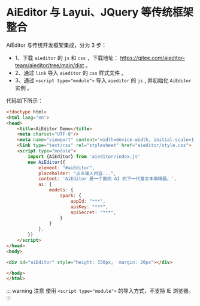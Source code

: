 # AiEditor 与 Layui、JQuery 等传统框架整合



AiEditor 与传统开发框架集成，分为 3 步：

- 1、下载 `aieditor` 的 `js` 和 `css` ，下载地址： https://gitee.com/aieditor-team/aieditor/tree/main/dist 。
- 2、通过 `link` 导入 `aieditor` 的 `css` 样式文件 。
- 3、通过 `<script type="module">` 导入 `aieditor` 的 `js` , 并初始化 `AiEditor` 实例 。

代码如下所示：

```html
<!doctype html>
<html lang="en">
<head>
    <title>AiEditor Demo</title>
    <meta charset="UTF-8"/>
    <meta name="viewport" content="width=device-width, initial-scale=1.0"/>
    <link type="text/css" rel="stylesheet" href="aieditor/style.css">
    <script type="module">
        import {AiEditor} from 'aieditor/index.js'
        new AiEditor({
            element: "#aiEditor",
            placeholder: "点击输入内容...",
            content: 'AiEditor 是一个面向 AI 的下一代富文本编辑器。',
            ai: {
                models: {
                    spark: {
                        appId: "***",
                        apiKey: "***",
                        apiSecret: "***",
                    }
                }
            },
        })
    </script>
</head>
<body>

<div id="aiEditor" style="height: 550px;  margin: 20px"></div>

</body>
</html>
```

::: warning 注意
使用 `<script type="module">` 的导入方式，不支持 IE 浏览器。
:::
